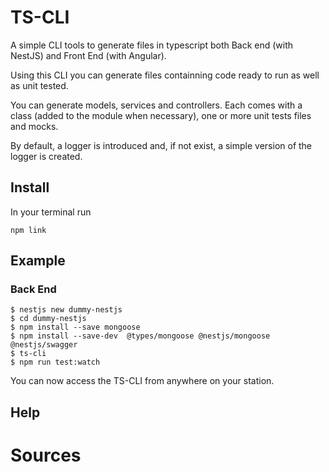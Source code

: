 
# TS-CLI

A simple CLI tools to generate files in typescript both Back end (with NestJS) and Front End (with Angular).

Using this CLI you can generate files containning code ready to run as well as unit tested.

You can generate models, services and controllers. Each comes with a class (added to the module when necessary), one or more unit tests files and mocks.

By default, a logger is introduced and, if not exist, a simple version of the logger is created.

## Install

In your terminal run

```
npm link
```

## Example

### Back End

```
$ nestjs new dummy-nestjs
$ cd dummy-nestjs
$ npm install --save mongoose
$ npm install --save-dev  @types/mongoose @nestjs/mongoose @nestjs/swagger
$ ts-cli
$ npm run test:watch
```

You can now access the TS-CLI from anywhere on your station.

## Help

# Sources

